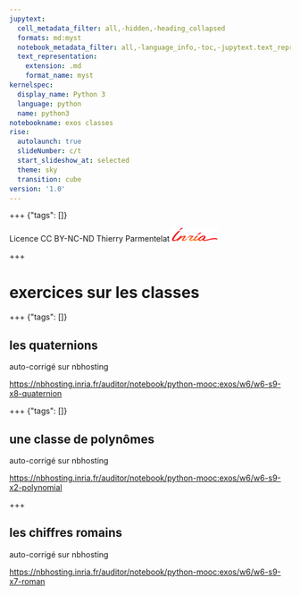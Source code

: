 ```yaml
---
jupytext:
  cell_metadata_filter: all,-hidden,-heading_collapsed
  formats: md:myst
  notebook_metadata_filter: all,-language_info,-toc,-jupytext.text_representation.jupytext_version,-jupytext.text_representation.format_version
  text_representation:
    extension: .md
    format_name: myst
kernelspec:
  display_name: Python 3
  language: python
  name: python3
notebookname: exos classes
rise:
  autolaunch: true
  slideNumber: c/t
  start_slideshow_at: selected
  theme: sky
  transition: cube
version: '1.0'
---
```


+++ {"tags": []}

<div class="licence">
<span>Licence CC BY-NC-ND</span>
<span>Thierry Parmentelat</span>
<span><img src="media/inria-25-alpha.png" /></span>
</div>

+++

# exercices sur les classes

+++ {"tags": []}

## les quaternions

auto-corrigé sur nbhosting

https://nbhosting.inria.fr/auditor/notebook/python-mooc:exos/w6/w6-s9-x8-quaternion

+++ {"tags": []}

## une classe de polynômes

auto-corrigé sur nbhosting

https://nbhosting.inria.fr/auditor/notebook/python-mooc:exos/w6/w6-s9-x2-polynomial

+++

## les chiffres romains

auto-corrigé sur nbhosting

https://nbhosting.inria.fr/auditor/notebook/python-mooc:exos/w6/w6-s9-x7-roman
